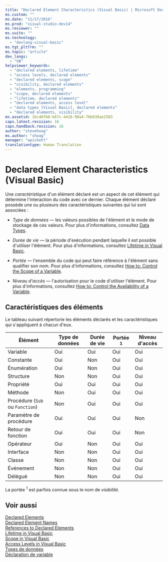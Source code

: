 ```yaml
---
title: "Declared Element Characteristics (Visual Basic) | Microsoft Docs"
ms.custom: ""
ms.date: "11/17/2016"
ms.prod: "visual-studio-dev14"
ms.reviewer: ""
ms.suite: ""
ms.technology: 
  - "devlang-visual-basic"
ms.tgt_pltfrm: ""
ms.topic: "article"
dev_langs: 
  - "VB"
helpviewer_keywords: 
  - "declared elements, lifetime"
  - "access levels, declared elements"
  - "declared elements, scope"
  - "visibility, declared elements"
  - "elements, programming"
  - "scope, declared elements"
  - "lifetime, declared elements"
  - "declared elements, access level"
  - "data types [Visual Basic], declared elements"
  - "declared elements, visibility"
ms.assetid: 1bc40fb8-b67c-4428-90a4-76b630ae2583
caps.latest.revision: 16
caps.handback.revision: 16
author: "stevehoag"
ms.author: "shoag"
manager: "wpickett"
translationtype: Human Translation
---
```

# Declared Element Characteristics (Visual Basic)
Une *caractéristique* d'un élément déclaré est un aspect de cet élément qui détermine l'interaction du code avec ce dernier.  Chaque élément déclaré possède une ou plusieurs des caractéristiques suivantes qui lui sont associées :  
  
-   *Type de données* — les valeurs possibles de l'élément et le mode de stockage de ces valeurs.  Pour plus d'informations, consultez [Data Types](../../../../visual-basic/language-reference/data-types/data-type-summary.md).  
  
-   *Durée de vie* — la période d'exécution pendant laquelle il est possible d'utiliser l'élément.  Pour plus d'informations, consultez [Lifetime in Visual Basic](../../../../visual-basic/programming-guide/language-features/declared-elements/lifetime.md).  
  
-   *Portée* — l'ensemble du code qui peut faire référence à l'élément sans qualifier son nom.  Pour plus d'informations, consultez [How to: Control the Scope of a Variable](../../../../visual-basic/programming-guide/language-features/declared-elements/how-to-control-the-scope-of-a-variable.md).  
  
-   *Niveau d'accès* — l'autorisation pour le code d'utiliser l'élément.  Pour plus d'informations, consultez [How to: Control the Availability of a Variable](../../../../visual-basic/programming-guide/language-features/declared-elements/how-to-control-the-availability-of-a-variable.md).  
  
## Caractéristiques des éléments  
 Le tableau suivant répertorie les éléments déclarés et les caractéristiques qui s'appliquent à chacun d'eux.  
  
|Élément|Type de données|Durée de vie|Portée <sup>1</sup>|Niveau d'accès|  
|-------------|---------------------|------------------|-------------------------|--------------------|  
|Variable|Oui|Oui|Oui|Oui|  
|Constante|Oui|Non|Oui|Oui|  
|Énumération|Oui|Non|Oui|Oui|  
|Structure|Non|Non|Oui|Oui|  
|Propriété|Oui|Oui|Oui|Oui|  
|Méthode|Non|Oui|Oui|Oui|  
|Procédure \(`Sub` ou `Function`\)|Non|Oui|Oui|Oui|  
|Paramètre de procédure|Oui|Oui|Oui|Non|  
|Retour de fonction|Oui|Oui|Oui|Non|  
|Opérateur|Oui|Non|Oui|Oui|  
|Interface|Non|Non|Oui|Oui|  
|Classe|Non|Non|Oui|Oui|  
|Événement|Non|Non|Oui|Oui|  
|Délégué|Non|Non|Oui|Oui|  
  
 La portée <sup>1</sup> est parfois connue sous le nom de *visibilité*.  
  
## Voir aussi  
 [Declared Elements](../../../../visual-basic/programming-guide/language-features/declared-elements/index.md)   
 [Declared Element Names](../../../../visual-basic/programming-guide/language-features/declared-elements/declared-element-names.md)   
 [References to Declared Elements](../../../../visual-basic/programming-guide/language-features/declared-elements/references-to-declared-elements.md)   
 [Lifetime in Visual Basic](../../../../visual-basic/programming-guide/language-features/declared-elements/lifetime.md)   
 [Scope in Visual Basic](../../../../visual-basic/programming-guide/language-features/declared-elements/scope.md)   
 [Access Levels in Visual Basic](../../../../visual-basic/programming-guide/language-features/declared-elements/access-levels.md)   
 [Types de données](../../../../visual-basic/programming-guide/language-features/data-types/index.md)   
 [Déclaration de variable](../../../../visual-basic/programming-guide/language-features/variables/variable-declaration.md)